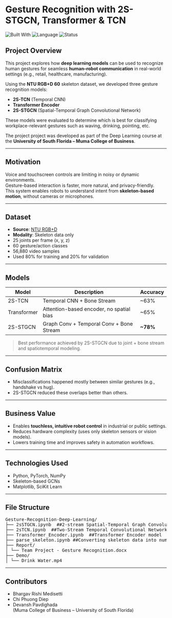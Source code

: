 # Gesture Recognition with 2S-STGCN, Transformer & TCN

![Built With](https://img.shields.io/badge/Built%20With-Python%20%7C%20PyTorch%20%7C%20Deep%20Learning-blue)
![Language](https://img.shields.io/badge/Language-Python-orange)
![Status](https://img.shields.io/badge/Status-Completed-brightgreen)


## Project Overview

This project explores how **deep learning models** can be used to recognize human gestures for seamless **human–robot communication** in real-world settings (e.g., retail, healthcare, manufacturing).

Using the **NTU RGB+D 60** skeleton dataset, we developed three gesture recognition models:
- **2S-TCN** (Temporal CNN)
- **Transformer Encoder**
- **2S-STGCN** (Spatial-Temporal Graph Convolutional Network)

These models were evaluated to determine which is best for classifying workplace-relevant gestures such as waving, drinking, pointing, etc.

The project project was developed as part of the Deep Learning course at the **University of South Florida – Muma College of Business**.

---

## Motivation

Voice and touchscreen controls are limiting in noisy or dynamic environments.  
Gesture-based interaction is faster, more natural, and privacy-friendly.  
This system enables robots to understand intent from **skeleton-based motion**, without cameras or microphones.

---

## Dataset

- **Source**: [NTU RGB+D](https://rose1.ntu.edu.sg/dataset/actionRecognition/)
- **Modality**: Skeleton data only
- 25 joints per frame (x, y, z)
- 60 gesture/action classes
- 56,880 video samples
- Used 80% for training and 20% for validation

---

## Models

| Model        | Description                                      | Accuracy  |
|--------------|--------------------------------------------------|-----------|
| 2S-TCN       | Temporal CNN + Bone Stream                       | ~63%      |
| Transformer  | Attention-based encoder, no spatial bias         | ~65%      |
| 2S-STGCN     | Graph Conv + Temporal Conv + Bone Stream         | **~78%**  |

> Best performance achieved by 2S-STGCN due to joint + bone stream and spatiotemporal modeling.

---

## Confusion Matrix

- Misclassifications happened mostly between similar gestures (e.g., handshake vs hug).
- 2S-STGCN reduced these overlaps better than others.

---

## Business Value

- Enables **touchless, intuitive robot control** in industrial or public settings.
- Reduces hardware complexity (uses only skeleton sensors or vision models).
- Lowers training time and improves safety in automation workflows.

---

## Technologies Used

- Python, PyTorch, NumPy
- Skeleton-based GCNs
- Matplotlib, SciKit Learn

---

## File Structure
<pre>
Gesture-Recognition-Deep-Learning/
├── 2sSTGCN.ipynb  ##2-stream Spatial-Temporal Graph Convolutional Network model
├── 2sTCN.ipynb  ##Two-Stream Temporal Convolutional Network model
├── Transformer_Encoder.ipynb  ##Transformer Encoder model
├── parse_skeleton.ipynb ##Converting skeleton data into numpy array
├── Report/
│ └── Team Project - Gesture Recognition.docx
├── Demo/
│ └── Drink_Water.mp4
</pre>

---

## Contributors

- Bhargav Rishi Medisetti  
- Chi Phuong Diep  
- Devansh Pavdighada  
(Muma College of Business – University of South Florida)

